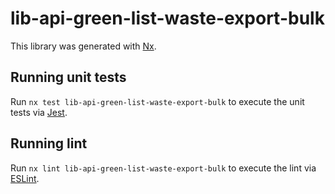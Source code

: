 # lib-api-green-list-waste-export-bulk

This library was generated with [Nx](https://nx.dev).

## Running unit tests

Run `nx test lib-api-green-list-waste-export-bulk` to execute the unit tests via [Jest](https://jestjs.io).

## Running lint

Run `nx lint lib-api-green-list-waste-export-bulk` to execute the lint via [ESLint](https://eslint.org/).
